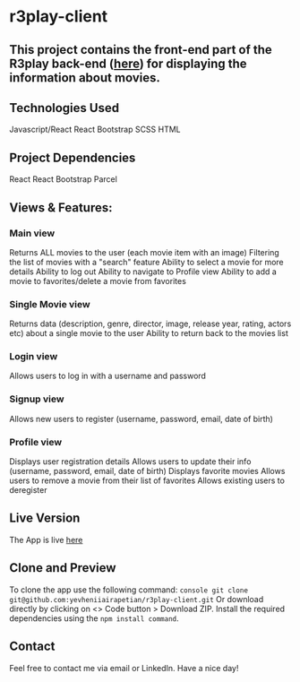 # r3play-client
## This project contains the front-end part of the R3play back-end ([here](https://github.com/yevheniiairapetian/r3play)) for displaying the information about movies.

## Technologies Used
Javascript/React
React Bootstrap
SCSS
HTML

## Project Dependencies
React
React Bootstrap
Parcel
## Views & Features:
### Main view
Returns ALL movies to the user (each movie item with an image)
Filtering the list of movies with a "search" feature
Ability to select a movie for more details
Ability to log out
Ability to navigate to Profile view
Ability to add a movie to favorites/delete a movie from favorites
### Single Movie view
Returns data (description, genre, director, image, release year, rating, actors etc) about a single movie to the user
Ability to return back to the movies list
### Login view
Allows users to log in with a username and password
### Signup view
Allows new users to register (username, password, email, date of birth)
### Profile view
Displays user registration details
Allows users to update their info (username, password, email, date of birth)
Displays favorite movies
Allows users to remove a movie from their list of favorites
Allows existing users to deregister

## Live Version
The App is live [here](https://r3play.netlify.app/)

## Clone and Preview
To clone the app use the following command: `console git clone git@github.com:yevheniiairapetian/r3play-client.git` Or download directly by clicking on <> Code button > Download ZIP. Install the required dependencies using the `npm install command`.

## Contact
Feel free to contact me via email or LinkedIn. Have a nice day!